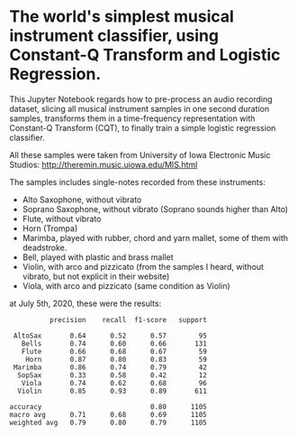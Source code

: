 # The world's simplest musical instrument classifier, using Constant-Q Transform and Logistic Regression.

This Jupyter Notebook regards how to pre-process an audio recording dataset, slicing all musical instrument samples in one second duration samples, transforms them in a time-frequency representation with Constant-Q Transform (CQT), to finally train a simple logistic regression classifier.

All these samples were taken from University of Iowa Electronic Music Studios: http://theremin.music.uiowa.edu/MIS.html

The samples includes single-notes recorded from these instruments:
- Alto Saxophone, without vibrato
- Soprano Saxophone, without vibrato (Soprano sounds higher than Alto)
- Flute, without vibrato
- Horn (Trompa)
- Marimba, played with rubber, chord and yarn mallet, some of them with deadstroke.
- Bell, played with plastic and brass mallet
- Violin, with arco and pizzicato (from the samples I heard, without vibrato, but not explicit in their website)
- Viola, with arco and pizzicato (same condition as Violin)

at July 5th, 2020, these were the results:

              precision    recall  f1-score   support

     AltoSax       0.64      0.52      0.57        95
       Bells       0.74      0.60      0.66       131
       Flute       0.66      0.68      0.67        59
        Horn       0.87      0.80      0.83        59
     Marimba       0.86      0.74      0.79        42
      SopSax       0.33      0.58      0.42        12
       Viola       0.74      0.62      0.68        96
      Violin       0.85      0.93      0.89       611

    accuracy                           0.80      1105
    macro avg      0.71      0.68      0.69      1105
    weighted avg   0.79      0.80      0.79      1105
